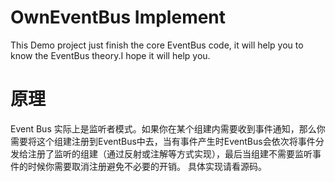 OwnEventBus Implement
=====================

This Demo project just finish the core EventBus code, it will help you to know the EventBus theory.I hope it will help you.

# 原理

Event Bus 实际上是监听者模式。如果你在某个组建内需要收到事件通知，那么你需要将这个组建注册到EventBus中去，当有事件产生时EventBus会依次将事件分发给注册了监听的组建（通过反射或注解等方式实现），最后当组建不需要监听事件的时候你需要取消注册避免不必要的开销。
具体实现请看源码。
